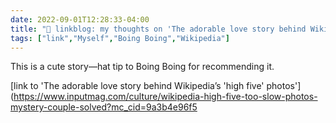 ```yaml
---
date: 2022-09-01T12:28:33-04:00
title: "🔗 linkblog: my thoughts on 'The adorable love story behind Wikipedia’s 'high five' photos'"
tags: ["link","Myself","Boing Boing","Wikipedia"]
---
```

This is a cute story—hat tip to Boing Boing for recommending it.
 

[link to 'The adorable love story behind Wikipedia’s 'high five' photos'](https://www.inputmag.com/culture/wikipedia-high-five-too-slow-photos-mystery-couple-solved?mc_cid=9a3b4e96f5
